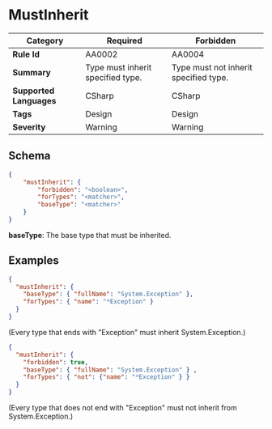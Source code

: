 ﻿# MustInherit

| Category                | Required                          | Forbidden                             |
|-------------------------|-----------------------------------|---------------------------------------|
| **Rule Id**             | AA0002                            | AA0004                                |
| **Summary**             | Type must inherit specified type. | Type must not inherit specified type. |
| **Supported Languages** | CSharp                            | CSharp                                |
| **Tags**                | Design                            | Design                                |
| **Severity**            | Warning                           | Warning                               |

## Schema
    
```json
{
    "mustInherit": {
        "forbidden": "<boolean>",
        "forTypes": "<matcher>",
        "baseType": "<matcher>"
    }
}
```

**baseType**: The base type that must be inherited.

## Examples

```json
{
  "mustInherit": {
    "baseType": { "fullName": "System.Exception" },
    "forTypes": { "name": "*Exception" }
  }
}
```

(Every type that ends with "Exception" must inherit System.Exception.)

```json
{
  "mustInherit": {
    "forbidden": true,
    "baseType": { "fullName": "System.Exception" } ,
    "forTypes": { "not": {"name": "*Exception" } }
  }
}
```

(Every type that does not end with "Exception" must not inherit from System.Exception.)